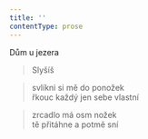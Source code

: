 ```yaml
---
title: ''
contentType: prose
---
```


Dům u jezera

> Slyšíš

> svlíkni si mě do ponožek  
> řkouc každý jen sebe vlastní

> zrcadlo má osm nožek  
> tě přitáhne a potmě sní
